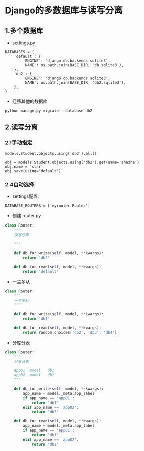 # Django的多数据库与读写分离

## 1.多个数据库

- settings.py

```
DATABASES = {
    'default': {
        'ENGINE': 'django.db.backends.sqlite3',
        'NAME': os.path.join(BASE_DIR, 'db.sqlite3'),
    },
    'db2': {
        'ENGINE': 'django.db.backends.sqlite3',
        'NAME': os.path.join(BASE_DIR, 'db2.sqlite3'),
    },
}
```

- 迁移其他的数据库

`python manage.py migrate --database db2`

## 2.读写分离

### 2.1手动指定

```
models.Student.objects.using('db2').all()

obj = models.Student.objects.using('db2').get(name='zhazha')
obj.name = 'star'
obj.save(using='default')
```

### 2.4自动选择

- settings配置:

```
DATABASE_ROUTERS = ['myrouter.Router']
```

- 创建 router.py

```python
class Router:
    """
    读写分离
    
    """

    def db_for_write(self, model, **kwargs):
        return 'db2'

    def db_for_read(self, model, **kwargs):
        return 'default'
```

- 一主多从

```python
class Router:
    """
    一主多从
    """

    def db_for_write(self, model, **kwargs):
        return 'db1'

    def db_for_read(self, model, **kwargs):
        return random.choices['db2', 'db3', 'db4']
```

- 分库分表

```Python
class Router:
    """
    分库分表

    app01  model   db1
    app02  model   db2
    """

    def db_for_write(self, model, **kwargs):
        app_name = model._meta.app_label
        if app_name == 'app01':
            return 'db1'
        elif app_name == 'app02':
            return 'db2'

    def db_for_read(self, model, **kwargs):
        app_name = model._meta.app_label
        if app_name == 'app01':
            return 'db1'
        elif app_name == 'app02':
            return 'db2'
```

